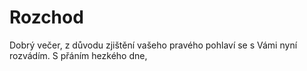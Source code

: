# Rozchod
Dobrý večer,
z důvodu zjištění vašeho pravého pohlaví se s Vámi nyní rozvádím.
S přáním hezkého dne,
